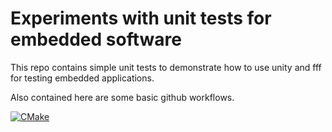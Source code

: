 # Experiments with unit tests for embedded software 

This repo contains simple unit tests to demonstrate how to use unity and fff for testing embedded applications.

Also contained here are some basic github workflows.

[![CMake](https://github.com/balaji-nordic/unit-test-experiments/actions/workflows/cmake.yml/badge.svg)](https://github.com/balaji-nordic/unit-test-experiments/actions/workflows/cmake.yml)
